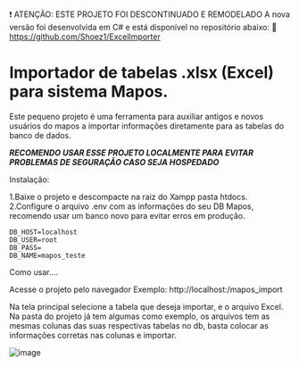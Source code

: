 ❗ ATENÇÃO: ESTE PROJETO FOI DESCONTINUADO E REMODELADO
A nova versão foi desenvolvida em C# e está disponível no repositório abaixo:
🔗 https://github.com/Shoez1/ExcelImporter

# Importador de tabelas .xlsx (Excel) para sistema Mapos.

Este pequeno projeto é uma ferramenta para auxiliar antigos e novos usuários do mapos a importar informações diretamente para as tabelas do banco de dados.

***RECOMENDO USAR ESSE PROJETO LOCALMENTE PARA EVITAR PROBLEMAS DE SEGURAÇÃO CASO SEJA HOSPEDADO***

Instalação:

1.Baixe o projeto e descompacte na raiz do Xampp pasta htdocs.\
2.Configure o arquivo .env com as informações do seu DB Mapos, recomendo usar um banco novo para evitar erros em produção.
  
    DB_HOST=localhost
    DB_USER=root
    DB_PASS=
    DB_NAME=mapos_teste
  
  Como usar....

  Acesse o projeto pelo navegador
  Exemplo: http://localhost:/mapos_import

   Na tela principal selecione a tabela que deseja importar, e o arquivo Excel.
   Na pasta do projeto já tem algumas como exemplo, os arquivos tem as mesmas colunas das suas respectivas tabelas no db, basta colocar as informações corretas nas colunas e importar.

  ![image](https://github.com/Shoez1/mapos_import/assets/52619128/e1328579-e5b7-4b3b-8a84-6ccc192a2602)



 
